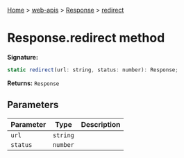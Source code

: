 [Home](./index) &gt; [web-apis](web-apis.md) &gt; [Response](web-apis.response.md) &gt; [redirect](web-apis.response.redirect.md)

# Response.redirect method


**Signature:**
```javascript
static redirect(url: string, status: number): Response;
```
**Returns:** `Response`

## Parameters

|  Parameter | Type | Description |
|  --- | --- | --- |
|  `url` | `string` |  |
|  `status` | `number` |  |

